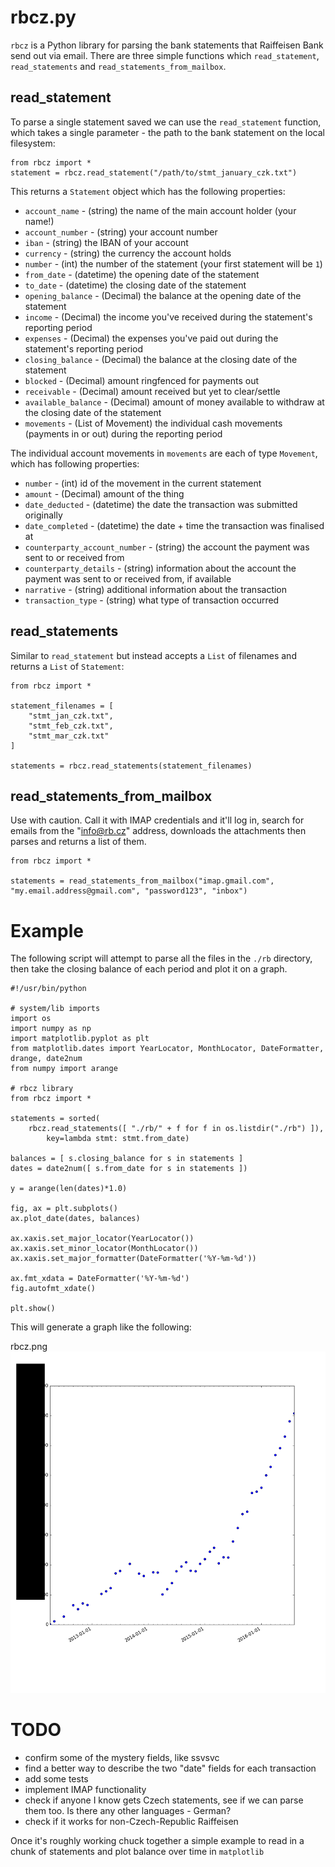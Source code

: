 # rbcz.py
`rbcz` is a Python library for parsing the bank statements that Raiffeisen Bank send out via email. There are three simple functions which `read_statement`, `read_statements` and `read_statements_from_mailbox`.

## read_statement

To parse a single statement saved we can use the `read_statement` function, which takes a single parameter - the path to the bank statement on the local filesystem:

```
from rbcz import *
statement = rbcz.read_statement("/path/to/stmt_january_czk.txt")
```

This returns a `Statement` object which has the following properties:

* `account_name` - (string) the name of the main account holder (your name!)
* `account_number` - (string) your account number
* `iban` - (string) the IBAN of your account
* `currency` - (string) the currency the account holds
* `number` - (int) the number of the statement (your first statement will be `1`)
* `from_date` - (datetime) the opening date of the statement
* `to_date` - (datetime) the closing date of the statement
* `opening_balance` - (Decimal) the balance at the opening date of the statement
* `income` - (Decimal) the income you've received during the statement's reporting period
* `expenses` - (Decimal) the expenses you've paid out during the statement's reporting period
* `closing_balance` - (Decimal) the balance at the closing date of the statement
* `blocked` - (Decimal) amount ringfenced for payments out
* `receivable` - (Decimal) amount received but yet to clear/settle
* `available_balance` - (Decimal) amount of money available to withdraw at the closing date of the statement
* `movements` - (List of Movement) the individual cash movements (payments in or out) during the reporting period

The individual account movements in `movements` are each of type `Movement`, which has following properties:
* `number` - (int) id of the movement in the current statement
* `amount` - (Decimal) amount of the thing
* `date_deducted` - (datetime) the date the transaction was submitted originally
* `date_completed` - (datetime) the date + time the transaction was finalised at
* `counterparty_account_number` - (string) the account the payment was sent to or received from
* `counterparty_details` - (string) information about the account the payment was sent to or received from, if available
* `narrative` - (string) additional information about the transaction
* `transaction_type` - (string) what type of transaction occurred

## read_statements

Similar to `read_statement` but instead accepts a `List` of filenames and returns a `List` of `Statement`:

```
from rbcz import *

statement_filenames = [
    "stmt_jan_czk.txt",
    "stmt_feb_czk.txt",
    "stmt_mar_czk.txt"
]

statements = rbcz.read_statements(statement_filenames)
```

## read_statements_from_mailbox

Use with caution. Call it with IMAP credentials and it'll log in, search for emails from the "info@rb.cz" address, downloads the attachments then parses and returns a list of them.

```
from rbcz import *

statements = read_statements_from_mailbox("imap.gmail.com", "my.email.address@gmail.com", "password123", "inbox")
```

# Example

The following script will attempt to parse all the files in the `./rb` directory, then take the closing balance of each period and plot it on a graph.

```
#!/usr/bin/python

# system/lib imports
import os
import numpy as np
import matplotlib.pyplot as plt
from matplotlib.dates import YearLocator, MonthLocator, DateFormatter, drange, date2num
from numpy import arange

# rbcz library
from rbcz import *

statements = sorted(
    rbcz.read_statements([ "./rb/" + f for f in os.listdir("./rb") ]),
        key=lambda stmt: stmt.from_date)

balances = [ s.closing_balance for s in statements ]
dates = date2num([ s.from_date for s in statements ])

y = arange(len(dates)*1.0)

fig, ax = plt.subplots()
ax.plot_date(dates, balances)

ax.xaxis.set_major_locator(YearLocator())
ax.xaxis.set_minor_locator(MonthLocator())
ax.xaxis.set_major_formatter(DateFormatter('%Y-%m-%d'))

ax.fmt_xdata = DateFormatter('%Y-%m-%d')
fig.autofmt_xdate()

plt.show()
```

This will generate a graph like the following:

rbcz.png
![rbcz.png](rbcz.png?raw=true)

# TODO

* confirm some of the mystery fields, like ssvsvc
* find a better way to describe the two "date" fields for each transaction
* add some tests
* implement IMAP functionality
* check if anyone I know gets Czech statements, see if we can parse them too. Is there any other languages - German?
* check if it works for non-Czech-Republic Raiffeisen

Once it's roughly working chuck together a simple example to read in a chunk of statements and plot balance over time in `matplotlib`
